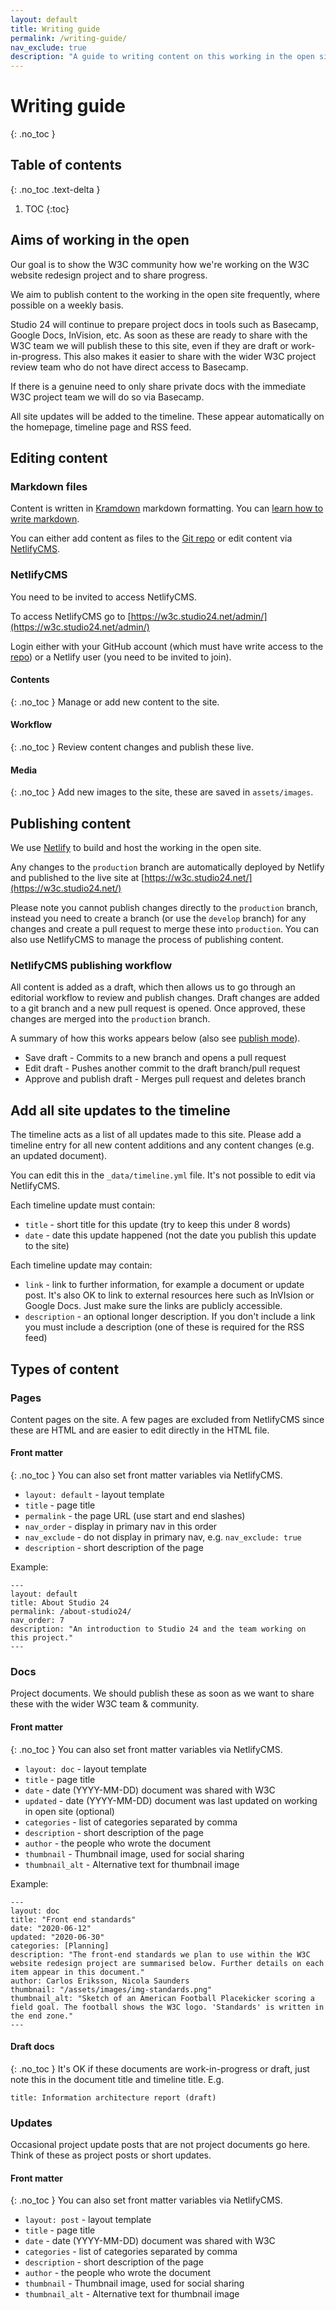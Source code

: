```yaml
---
layout: default
title: Writing guide
permalink: /writing-guide/
nav_exclude: true
description: "A guide to writing content on this working in the open site."
---
```

#  Writing guide
{: .no_toc }

## Table of contents
{: .no_toc .text-delta }

1. TOC
{:toc}

## Aims of working in the open

Our goal is to show the W3C community how we're working on the W3C website redesign project and to share progress.

We aim to publish content to the working in the open site frequently, where possible on a weekly basis.

Studio 24 will continue to prepare project docs in tools such as Basecamp, Google Docs, InVision, etc. As soon as these 
are ready to share with the W3C team we will publish these to this site, even if they are draft or work-in-progress. This 
also makes it easier to share with the wider W3C project review team who do not have direct access to Basecamp.

If there is a genuine need to only share private docs with the immediate W3C project team we will do so via Basecamp.

All site updates will be added to the timeline. These appear automatically on the homepage, timeline page and RSS feed. 

## Editing content

### Markdown files

Content is written in [Kramdown](https://kramdown.gettalong.org/quickref.html) markdown formatting. You can 
[learn how to write markdown](https://lab.github.com/githubtraining/communicating-using-markdown).

You can either add content as files to the [Git repo](https://github.com/w3c/w3c-website-redesign-documentation) or edit 
content via [NetlifyCMS](https://www.netlifycms.org/).

### NetlifyCMS

You need to be invited to access NetlifyCMS. 

To access NetlifyCMS go to [https://w3c.studio24.net/admin/](https://w3c.studio24.net/admin/)

Login either with your GitHub account (which must have write access to the [repo](https://github.com/w3c/w3c-website-redesign-documentation)) or a Netlify user (you need to be 
invited to join).

#### Contents 
{: .no_toc }
Manage or add new content to the site.

#### Workflow
{: .no_toc }
Review content changes and publish these live. 

#### Media
{: .no_toc }
Add new images to the site, these are saved in `assets/images`.

## Publishing content
We use [Netlify](https://www.netlify.com) to build and host the working in the open site.

Any changes to the `production` branch are automatically deployed by Netlify and published to the live site at 
[https://w3c.studio24.net/](https://w3c.studio24.net/)

Please note you cannot publish changes directly to the `production` branch, instead you need to create a branch (or use the 
`develop` branch) for any changes and create a pull request to merge these into `production`. You can 
also use NetlifyCMS to manage the process of publishing content.

### NetlifyCMS publishing workflow 
All content is added as a draft, which then allows us to go through an editorial workflow to review and publish changes. 
Draft changes are added to a git branch and a new pull request is opened. Once approved, these changes are merged into 
the `production` branch.

A summary of how this works appears below (also see [publish mode](https://www.netlifycms.org/docs/configuration-options/#publish-mode)).

* Save draft - Commits to a new branch and opens a pull request
* Edit draft - Pushes another commit to the draft branch/pull request
* Approve and publish draft - Merges pull request and deletes branch

## Add all site updates to the timeline

The timeline acts as a list of all updates made to this site. Please add a timeline entry for all new content additions 
and any content changes (e.g. an updated document).

You can edit this in the `_data/timeline.yml` file. It's not possible to edit via NetlifyCMS. 

Each timeline update must contain:

* `title` - short title for this update (try to keep this under 8 words)
* `date` - date this update happened (not the date you publish this update to the site)

Each timeline update may contain:

* `link` - link to further information, for example a document or update post. It's also OK to link to external resources here such as InVIsion or Google Docs. Just make sure the links are publicly accessible.
* `description` - an optional longer description. If you don't include a link you must include a description (one of these is required for the RSS feed) 

## Types of content

### Pages

Content pages on the site. A few pages are excluded from NetlifyCMS since these are HTML and are easier to edit directly
in the HTML file.

#### Front matter
{: .no_toc }
You can also set front matter variables via NetlifyCMS.

* `layout: default` - layout template
* `title` - page title
* `permalink` - the page URL (use start and end slashes) 
* `nav_order` - display in primary nav in this order
* `nav_exclude` - do not display in primary nav, e.g. `nav_exclude: true` 
* `description` - short description of the page 

Example:

```
---
layout: default
title: About Studio 24
permalink: /about-studio24/
nav_order: 7
description: "An introduction to Studio 24 and the team working on this project."
---
```

### Docs

Project documents. We should publish these as soon as we want to share these with the wider W3C team & community. 

#### Front matter
{: .no_toc }
You can also set front matter variables via NetlifyCMS.

* `layout: doc` - layout template
* `title` - page title
* `date` - date (YYYY-MM-DD) document was shared with W3C
* `updated` - date (YYYY-MM-DD) document was last updated on working in open site (optional)
* `categories` - list of categories separated by comma
* `description` - short description of the page
* `author` - the people who wrote the document 
* `thumbnail` - Thumbnail image, used for social sharing  
* `thumbnail_alt` - Alternative text for thumbnail image

Example: 
 
```
---
layout: doc
title: "Front end standards"
date: "2020-06-12"
updated: "2020-06-30"
categories: [Planning]
description: "The front-end standards we plan to use within the W3C website redesign project are summarised below. Further details on each item appear in this document."
author: Carlos Eriksson, Nicola Saunders
thumbnail: "/assets/images/img-standards.png"
thumbnail_alt: "Sketch of an American Football Placekicker scoring a field goal. The football shows the W3C logo. 'Standards' is written in the end zone."
---
```

#### Draft docs
{: .no_toc }
It's OK if these documents are work-in-progress or draft, just note this in the document title and timeline title. E.g.

```
title: Information architecture report (draft)
```

### Updates

Occasional project update posts that are not project documents go here. Think of these as project posts or short updates.

#### Front matter
{: .no_toc }
You can also set front matter variables via NetlifyCMS.

* `layout: post` - layout template
* `title` - page title
* `date` - date (YYYY-MM-DD) document was shared with W3C
* `categories` - list of categories separated by comma
* `description` - short description of the page
* `author` - the people who wrote the document 
* `thumbnail` - Thumbnail image, used for social sharing  
* `thumbnail_alt` - Alternative text for thumbnail image

